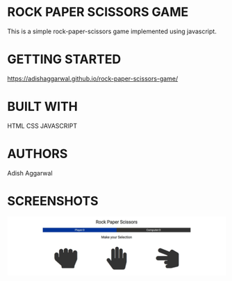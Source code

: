 # ROCK PAPER SCISSORS GAME
This is a simple rock-paper-scissors game implemented using javascript.

# GETTING STARTED
https://adishaggarwal.github.io/rock-paper-scissors-game/


# BUILT WITH
HTML
CSS
JAVASCRIPT


# AUTHORS
Adish Aggarwal

# SCREENSHOTS
![](images/1.JPG)


